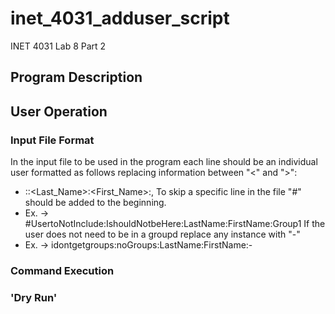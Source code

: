 # inet_4031_adduser_script
INET 4031 Lab 8 Part 2
## Program Description

## User Operation

### Input File Format
In the input file to be used in the program each line should be an individual user formatted as follows replacing information between "<" and ">":
- <username>:<password>:<Last_Name>:<First_Name>:<Group1>,<Group2>
To skip a specific line in the file "#" should be added to the beginning.
- Ex. -> #UsertoNotInclude:IshouldNotbeHere:LastName:FirstName:Group1
If the user does not need to be in a groupd replace any instance with "-"
- Ex. -> idontgetgroups:noGroups:LastName:FirstName:-

### Command Execution

### 'Dry Run'
